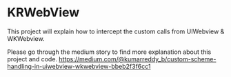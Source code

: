 # KRWebView
This project will explain how to intercept the custom calls from UIWebview &amp; WKWebview.

Please go through the medium story to find more explanation about this project and code.
https://medium.com/@kumarreddy_b/custom-scheme-handling-in-uiwebview-wkwebview-bbeb2f3f6cc1
